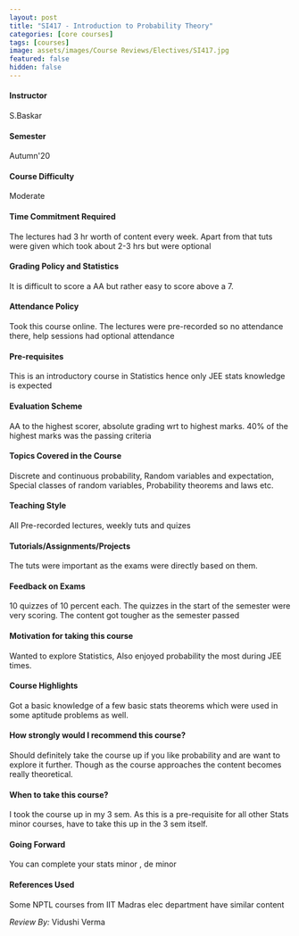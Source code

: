 ```yaml
---
layout: post
title: "SI417 - Introduction to Probability Theory"
categories: [core courses]
tags: [courses]
image: assets/images/Course Reviews/Electives/SI417.jpg
featured: false
hidden: false
---
```


#### Instructor
S.Baskar

#### Semester
Autumn'20

#### Course Difficulty
Moderate

#### Time Commitment Required
The lectures had 3 hr worth of content every week. Apart from that tuts were given which took about 2-3 hrs but were optional

#### Grading Policy and Statistics
It is difficult to score a AA but rather easy to score above a 7.

#### Attendance Policy
Took this course online. The lectures were pre-recorded so no attendance there, help sessions had optional attendance

#### Pre-requisites
This is an introductory course in Statistics hence only JEE stats knowledge is expected 

#### Evaluation Scheme
AA to the highest scorer,  absolute grading wrt to highest marks. 40% of the highest marks was the passing criteria 

#### Topics Covered in the Course
 Discrete and continuous probability, Random variables and expectation, Special classes of random variables, Probability theorems and laws etc.

#### Teaching Style
All Pre-recorded lectures, weekly tuts and quizes

#### Tutorials/Assignments/Projects
The tuts were important as the exams were directly based on them. 

#### Feedback on Exams
10 quizzes of 10 percent each. The quizzes in the start of the semester were very scoring. The content got tougher as the semester passed

#### Motivation for taking this course
Wanted to explore Statistics, Also enjoyed probability the most during JEE times.

#### Course Highlights
Got a basic knowledge of a few basic stats theorems which were used in some aptitude problems as well.

#### How strongly would I recommend this course?
Should definitely  take the course up if you like probability and are want to explore it further. Though as the course approaches the  content becomes really theoretical.

#### When to take this course?
I took the course up in my 3 sem. As this is a pre-requisite for all other Stats minor courses, have to take this up in the 3 sem itself. 

#### Going Forward
You can complete your stats minor , de minor

#### References Used
Some NPTL courses from IIT Madras elec department have similar content

*Review By:* Vidushi Verma